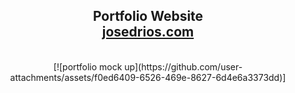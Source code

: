 <h2 align="center">
  Portfolio Website <br/>
  <a href="http://josedrios.com">josedrios.com</a>
</h2>
<br/>
<center>
  [![portfolio mock up](https://github.com/user-attachments/assets/f0ed6409-6526-469e-8627-6d4e6a3373dd)]
</center>
